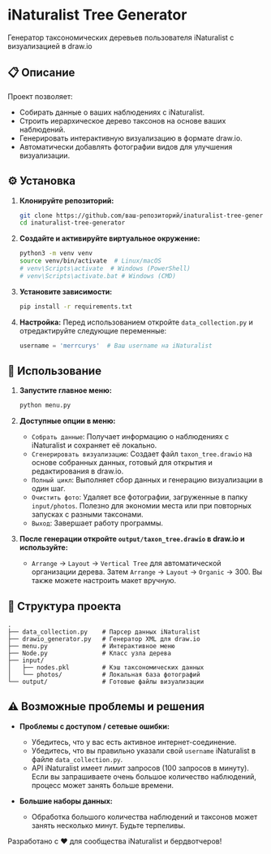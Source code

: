 # iNaturalist Tree Generator

Генератор таксономических деревьев пользователя iNaturalist с визуализацией в draw.io

## 📋 Описание

Проект позволяет:

*   Собирать данные о ваших наблюдениях с iNaturalist.
*   Строить иерархическое дерево таксонов на основе ваших наблюдений.
*   Генерировать интерактивную визуализацию в формате draw.io.
*   Автоматически добавлять фотографии видов для улучшения визуализации.

## ⚙️ Установка

1.  **Клонируйте репозиторий:**

    ```bash
    git clone https://github.com/ваш-репозиторий/inaturalist-tree-generator.git
    cd inaturalist-tree-generator
    ```

2.  **Создайте и активируйте виртуальное окружение:**

    ```bash
    python3 -m venv venv
    source venv/bin/activate  # Linux/macOS
    # venv\Scripts\activate  # Windows (PowerShell)
    # venv\Scripts\activate.bat # Windows (CMD)
    ```
    
3.  **Установите зависимости:**

    ```bash
    pip install -r requirements.txt
    ```

4.  **Настройка:**
    Перед использованием откройте `data_collection.py` и отредактируйте следующие переменные:

    ```python
    username = 'merrcurys'  # Ваш username на iNaturalist
    ```

## 🚀 Использование

1.  **Запустите главное меню:**

    ```bash
    python menu.py
    ```

2.  **Доступные опции в меню:**

    * `Собрать данные`: Получает информацию о наблюдениях с iNaturalist и сохраняет её локально.
    *   `Сгенерировать визуализацию`: Создает файл `taxon_tree.drawio` на основе собранных данных, готовый для открытия и редактирования в draw.io.
    *   `Полный цикл`:  Выполняет сбор данных и генерацию визуализации в один шаг.
    *   `Очистить фото`: Удаляет все фотографии, загруженные в папку `input/photos`.  Полезно для экономии места или при повторных запусках с разными таксонами.
    *   `Выход`: Завершает работу программы.

3.  **После генерации откройте `output/taxon_tree.drawio` в draw.io и используйте:**

    *   `Arrange` → `Layout` → `Vertical Tree` для автоматической организации дерева. Затем `Arrange` → `Layout` → `Organic` -> 300. Вы также можете настроить макет вручную.

## 📁 Структура проекта
```
.
├── data_collection.py    # Парсер данных iNaturalist
├── drawio_generator.py   # Генератор XML для draw.io
├── menu.py               # Интерактивное меню
├── Node.py               # Класс узла дерева
├── input/
│   ├── nodes.pkl         # Кэш таксономических данных
│   └── photos/           # Локальная база фотографий
└── output/               # Готовые файлы визуализации
```

## ⚠️ Возможные проблемы и решения

*   **Проблемы с доступом / сетевые ошибки:**
    *   Убедитесь, что у вас есть активное интернет-соединение.
    *   Убедитесь, что вы правильно указали свой `username` iNaturalist в файле `data_collection.py`.
    *   API iNaturalist имеет лимит запросов (100 запросов в минуту).  Если вы запрашиваете очень большое количество наблюдений, процесс может занять больше времени.

*   **Большие наборы данных:**
    *   Обработка большого количества наблюдений и таксонов может занять несколько минут. Будьте терпеливы.

Разработано с ❤️ для сообщества iNaturalist и бердвотчеров!